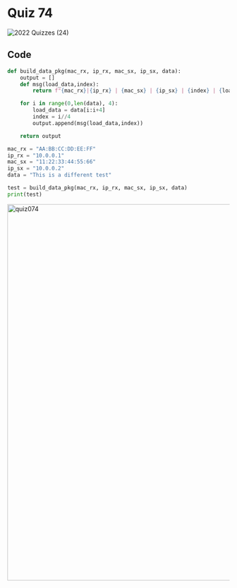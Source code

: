 # Quiz 74
![2022  Quizzes (24)](https://github.com/aineethitari/unit4_repo/assets/112055062/905e0d2c-788c-4356-b4e2-5aef7632c328)
## Code
```.py
def build_data_pkg(mac_rx, ip_rx, mac_sx, ip_sx, data):
    output = []
    def msg(load_data,index):
        return f"{mac_rx}|{ip_rx} | {mac_sx} | {ip_sx} | {index} | {load_data}"

    for i in range(0,len(data), 4):
        load_data = data[i:i+4]
        index = i//4
        output.append(msg(load_data,index))

    return output

mac_rx = "AA:BB:CC:DD:EE:FF"
ip_rx = "10.0.0.1"
mac_sx = "11:22:33:44:55:66"
ip_sx = "10.0.0.2"
data = "This is a different test"

test = build_data_pkg(mac_rx, ip_rx, mac_sx, ip_sx, data)
print(test)
```
<img width="852" alt="quiz074" src="https://github.com/aineethitari/unit4_repo/assets/112055062/203920cb-77b3-416a-ad91-e3ea94a78f21">


